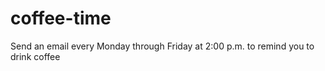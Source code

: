 # coffee-time

Send an email every Monday through Friday at 2:00 p.m. to remind you to drink coffee
